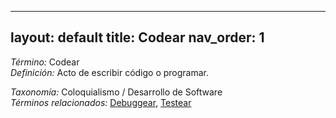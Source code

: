
---
layout: default
title: Codear
nav_order: 1
---

*Término:* Codear  
*Definición:* Acto de escribir código o programar.

*Taxonomía:* Coloquialismo / Desarrollo de Software  
*Términos relacionados:* [Debuggear](https://maleniski.github.io/diccionario-angl-tec-mx/docs/alfabeticamente/D/debuggear/), [Testear](https://maleniski.github.io/diccionario-angl-tec-mx/docs/alfabeticamente/T/testear/)

